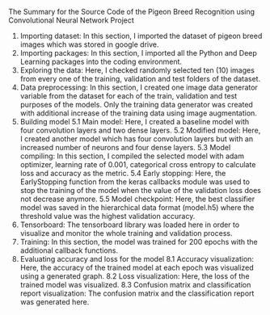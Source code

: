 The Summary for the Source Code of the Pigeon Breed Recognition using Convolutional
Neural Network Project
1. Importing dataset: In this section, I imported the dataset of pigeon breed images which was
stored in google drive.
2. Importing packages: In this section, I imported all the Python and Deep Learning packages into
the coding environment.
3. Exploring the data: Here, I checked randomly selected ten (10) images from every one of the
training, validation and test folders of the dataset.
4. Data preprocessing: In this section, I created one image data generator variable from the
dataset for each of the train, validation and test purposes of the models. Only the training data
generator was created with additional increase of the training data using image augmentation.
5. Building model
5.1 Main model: Here, I created a baseline model with four convolution layers and two dense
layers.
5.2 Modified model: Here, I created another model which has four convolution layers but with an
increased number of neurons and four dense layers.
5.3 Model compiling: In this section, I compiled the selected model with adam optimizer,
learning rate of 0.001, categorical cross entropy to calculate loss and accuracy as the metric.
5.4 Early stopping: Here, the EarlyStopping function from the keras callbacks module was used
to stop the training of the model when the value of the validation loss does not decrease
anymore.
5.5 Model checkpoint: Here, the best classifier model was saved in the hierarchical data format
(model.h5) where the threshold value was the highest validation accuracy.
6. Tensorboard: The tensorboard library was loaded here in order to visualize and monitor the
whole training and validation process.
7. Training: In this section, the model was trained for 200 epochs with the additional callback
functions.
8. Evaluating accuracy and loss for the model
8.1 Accuracy visualization: Here, the accuracy of the trained model at each epoch was
visualized using a generated graph.
8.2 Loss visualization: Here, the loss of the trained model was visualized.
8.3 Confusion matrix and classification report visualization: The confusion matrix and the
classification report was generated here.

